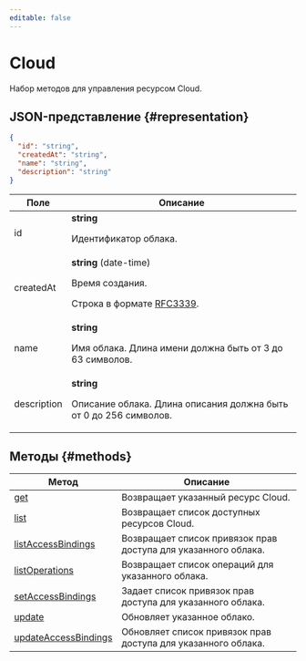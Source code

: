```yaml
---
editable: false
---
```


# Cloud
Набор методов для управления ресурсом Cloud.
## JSON-представление {#representation}
```json 
{
  "id": "string",
  "createdAt": "string",
  "name": "string",
  "description": "string"
}
```
 
Поле | Описание
--- | ---
id | **string**<br><p>Идентификатор облака.</p> 
createdAt | **string** (date-time)<br><p>Время создания.</p> <p>Строка в формате <a href="https://www.ietf.org/rfc/rfc3339.txt">RFC3339</a>.</p> 
name | **string**<br><p>Имя облака. Длина имени должна быть от 3 до 63 символов.</p> 
description | **string**<br><p>Описание облака. Длина описания должна быть от 0 до 256 символов.</p> 

## Методы {#methods}
Метод | Описание
--- | ---
[get](get.md) | Возвращает указанный ресурс Cloud.
[list](list.md) | Возвращает список доступных ресурсов Cloud.
[listAccessBindings](listAccessBindings.md) | Возвращает список привязок прав доступа для указанного облака.
[listOperations](listOperations.md) | Возвращает список операций для указанного облака.
[setAccessBindings](setAccessBindings.md) | Задает список привязок прав доступа для указанного облака.
[update](update.md) | Обновляет указанное облако.
[updateAccessBindings](updateAccessBindings.md) | Обновляет список привязок прав доступа для указанного облака.
